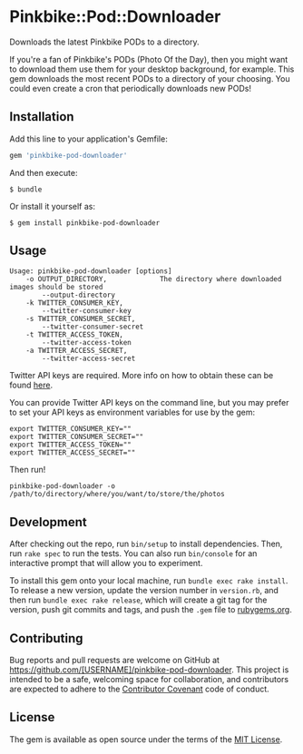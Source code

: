 # Pinkbike::Pod::Downloader

Downloads the latest Pinkbike PODs to a directory.

If you're a fan of Pinkbike's PODs (Photo Of the Day), then you might want to download them use them for your desktop
background, for example.
This gem downloads the most recent PODs to a directory of your choosing. You could even create a cron that periodically
downloads new PODs!

## Installation

Add this line to your application's Gemfile:

```ruby
gem 'pinkbike-pod-downloader'
```

And then execute:

    $ bundle

Or install it yourself as:

    $ gem install pinkbike-pod-downloader

## Usage

```
Usage: pinkbike-pod-downloader [options]
    -o OUTPUT_DIRECTORY,             The directory where downloaded images should be stored
        --output-directory
    -k TWITTER_CONSUMER_KEY,
        --twitter-consumer-key
    -s TWITTER_CONSUMER_SECRET,
        --twitter-consumer-secret
    -t TWITTER_ACCESS_TOKEN,
        --twitter-access-token
    -a TWITTER_ACCESS_SECRET,
        --twitter-access-secret
```

Twitter API keys are required. More info on how to obtain these can be found [here][twitter-api-keys-documentation].

You can provide Twitter API keys on the command line, but you may prefer to set your API keys as environment variables
for use by the gem:

```
export TWITTER_CONSUMER_KEY=""
export TWITTER_CONSUMER_SECRET=""
export TWITTER_ACCESS_TOKEN=""
export TWITTER_ACCESS_SECRET=""
```

Then run!

```
pinkbike-pod-downloader -o /path/to/directory/where/you/want/to/store/the/photos
```

## Development

After checking out the repo, run `bin/setup` to install dependencies. Then, run `rake spec` to run the tests. You can also run `bin/console` for an interactive prompt that will allow you to experiment.

To install this gem onto your local machine, run `bundle exec rake install`. To release a new version, update the version number in `version.rb`, and then run `bundle exec rake release`, which will create a git tag for the version, push git commits and tags, and push the `.gem` file to [rubygems.org](https://rubygems.org).

## Contributing

Bug reports and pull requests are welcome on GitHub at https://github.com/[USERNAME]/pinkbike-pod-downloader. This project is intended to be a safe, welcoming space for collaboration, and contributors are expected to adhere to the [Contributor Covenant](http://contributor-covenant.org) code of conduct.


## License

The gem is available as open source under the terms of the [MIT License](http://opensource.org/licenses/MIT).

[twitter-api-keys-documentation]: https://dev.twitter.com/oauth/overview/application-owner-access-tokens
